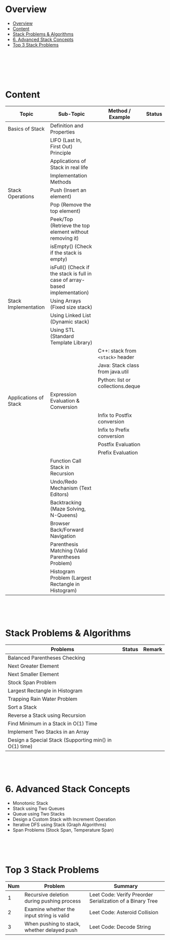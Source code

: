 # Overview

- [Overview](#overview)
- [Content](#content)
- [Stack Problems \& Algorithms](#stack-problems--algorithms)
- [6. Advanced Stack Concepts](#6-advanced-stack-concepts)
- [Top 3 Stack Problems](#top-3-stack-problems)

&nbsp;

&nbsp;

&nbsp;

# Content

| Topic                 | Sub-Topic                                                                   | Method / Example                  | Status |
| --------------------- | --------------------------------------------------------------------------- | --------------------------------- | ------ |
| Basics of Stack       | Definition and Properties                                                   |                                   |
|                       | LIFO (Last In, First Out) Principle                                         |                                   |
|                       | Applications of Stack in real life                                          |                                   |
|                       | Implementation Methods                                                      |                                   |
| Stack Operations      | Push (Insert an element)                                                    |
|                       | Pop (Remove the top element)                                                |
|                       | Peek/Top (Retrieve the top element without removing it)                     |
|                       | isEmpty() (Check if the stack is empty)                                     |
|                       | isFull() (Check if the stack is full in case of array-based implementation) |
| Stack Implementation  | Using Arrays (Fixed size stack)                                             |
|                       | Using Linked List (Dynamic stack)                                           |
|                       | Using STL (Standard Template Library)                                       |
|                       |                                                                             | C++: stack from `<stack>` header  |
|                       |                                                                             | Java: Stack class from java.util  |
|                       |                                                                             | Python: list or collections.deque |
| Applications of Stack | Expression Evaluation & Conversion                                          |
|                       |                                                                             | Infix to Postfix conversion       |
|                       |                                                                             | Infix to Prefix conversion        |
|                       |                                                                             | Postfix Evaluation                |
|                       |                                                                             | Prefix Evaluation                 |
|                       | Function Call Stack in Recursion                                            |
|                       | Undo/Redo Mechanism (Text Editors)                                          |
|                       | Backtracking (Maze Solving, N-Queens)                                       |
|                       | Browser Back/Forward Navigation                                             |
|                       | Parenthesis Matching (Valid Parentheses Problem)                            |
|                       | Histogram Problem (Largest Rectangle in Histogram)                          |

&nbsp;

&nbsp;

# Stack Problems & Algorithms

| Problems                                               | Status | Remark |
| ------------------------------------------------------ | ------ | ------ |
| Balanced Parentheses Checking                          |        |
| Next Greater Element                                   |        |
| Next Smaller Element                                   |        |
| Stock Span Problem                                     |        |
| Largest Rectangle in Histogram                         |        |
| Trapping Rain Water Problem                            |        |
| Sort a Stack                                           |        |
| Reverse a Stack using Recursion                        |        |
| Find Minimum in a Stack in O(1) Time                   |        |
| Implement Two Stacks in an Array                       |        |
| Design a Special Stack (Supporting min() in O(1) time) |        |

&nbsp;

&nbsp;

# 6. Advanced Stack Concepts

- Monotonic Stack
- Stack using Two Queues
- Queue using Two Stacks
- Design a Custom Stack with Increment Operation
- Iterative DFS using Stack (Graph Algorithms)
- Span Problems (Stock Span, Temperature Span)

&nbsp;

&nbsp;

# Top 3 Stack Problems

| Num | Problem                                     | Summary                                                   |
| --- | ------------------------------------------- | --------------------------------------------------------- |
| 1   | Recursive deletion during pushing process   | Leet Code: Verify Preorder Serialization of a Binary Tree |
| 2   | Examine whether the input string is valid   | Leet Code: Asteroid Collision                             |
| 3   | When pushing to stack, whether delayed push | Leet Code: Decode String                                  |
